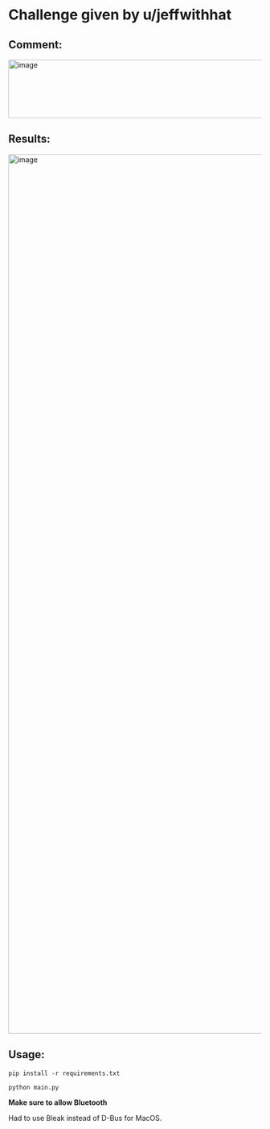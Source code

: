 # Challenge given by u/jeffwithhat

## Comment:
<img width="739" height="116" alt="image" src="https://github.com/user-attachments/assets/fd13da17-da41-48f0-99e5-2e33d7bbd8cf" />

## Results:
<img width="1986" height="1746" alt="image" src="https://github.com/user-attachments/assets/54e7d081-3f4e-4213-82dc-29e049f3bae9" />

## Usage:
```
pip install -r requirements.txt
```

```
python main.py
```

**Make sure to allow Bluetooth**

Had to use Bleak instead of D-Bus for MacOS.
